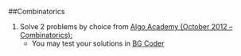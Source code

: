##Combinatorics
1. Solve 2 problems by choice from [Algo Academy (October 2012 – Combinatorics): ](http://academy.telerik.com/algoacademy/season-2012-2013/training-27-28-Oct-2012-combinatorics)
	*	You may test your solutions in [BG Coder](http://bgcoder.com/Contest/Practice/59
) 